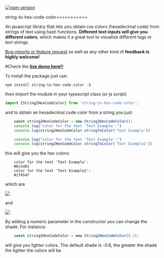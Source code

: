 [![npm version](https://badge.fury.io/js/string-to-hex-code-color.svg)](https://badge.fury.io/js/ngx-string-to-css-color)

string-to-hex-code-color===========

An javascript library that lets you obtain css colors (hexadecimal code) from strings of text using hash functions. **Different text inputs will give you different colors**, which makes it a great tool to visualize different tags or text strings. 

[Bug-reports or feature request](https://github.com/HugoJBello/string-to-hex-code-color/issues) as well as any other kind of **feedback is highly welcome!**

#Check the [**live demo here!!**](https://ngx-string-to-css-color.firebaseapp.com/)

To install the package just use:

```
npm install string-to-hex-code-color -S
```


then import the module in your typescript class (or js script)

```typescript
import {String2HexCodeColor} from 'string-to-hex-code-color';
```

and to obtain an hexadecimal code color from a string you just:


```typescript
    const string2HexCodeColor = new String2HexCodeColor();
    console.log("color for the text 'Text Example':")
    console.log(string2HexCodeColor.stringToColor('Text Example'))

    console.log("color for the text 'Text Example':")
    console.log(string2HexCodeColor.stringToColor('Text Example2'))
```

this will give you the hex colors: 

```
    color for the text 'Text Example':
    #0c5401
    color for the text 'Text Example2':
    #17454f
```

which are

![](https://raw.githubusercontent.com/HugoJBello/ngx-string-to-css-color-lib/master/screenshots/str2col1TextExample.png)

and 

![](https://raw.githubusercontent.com/HugoJBello/ngx-string-to-css-color-lib/master/screenshots/str2col1TextExample2.png)


By adding a numeric parameter in the constructor you can change the shade. For instance:

```typescript
    const string2HexCodeColor = new String2HexCodeColor(0.2);
```

will give you lighter colors. The default shade is -0.6, the greater the shade the lighter the colors will be